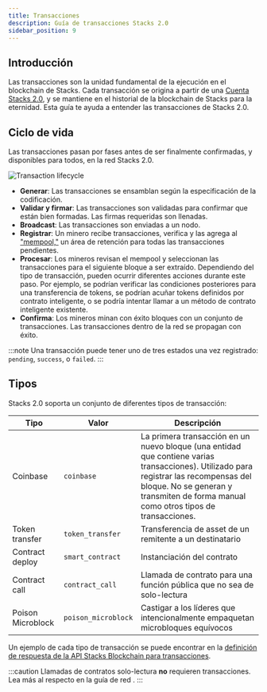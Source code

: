 ```yaml
---
title: Transacciones
description: Guía de transacciones Stacks 2.0
sidebar_position: 9
---
```


## Introducción

Las transacciones son la unidad fundamental de la ejecución en el blockchain de Stacks. Cada transacción se origina a partir de una [Cuenta Stacks 2.0](accounts), y se mantiene en el historial de la blockchain de Stacks para la eternidad. Esta guía te ayuda a entender las transacciones de Stacks 2.0.

## Ciclo de vida

Las transacciones pasan por fases antes de ser finalmente confirmadas, y disponibles para todos, en la red Stacks 2.0.

![Transaction lifecycle](/img/tx-lifecycle.png)

- **Generar**: Las transacciones se ensamblan según la especificación de la codificación.
- **Validar y firmar**: Las transacciones son validadas para confirmar que están bien formadas. Las firmas requeridas son llenadas.
- **Broadcast**: Las transacciones son enviadas a un nodo.
- **Registrar**: Un minero recibe transacciones, verifica y las agrega al ["mempool,"](https://academy.binance.com/en/glossary/mempool) un área de retención para todas las transacciones pendientes.
- **Procesar**: Los mineros revisan el mempool y seleccionan las transacciones para el siguiente bloque a ser extraído. Dependiendo del tipo de transacción, pueden ocurrir diferentes acciones durante este paso. Por ejemplo, se podrían verificar las condiciones posteriores para una transferencia de tokens, se podrían acuñar tokens definidos por contrato inteligente, o se podría intentar llamar a un método de contrato inteligente existente.
- **Confirma**: Los mineros minan con éxito bloques con un conjunto de transacciones. Las transacciones dentro de la red se propagan con éxito.

:::note Una transacción puede tener uno de tres estados una vez registrado: `pending`, `success`, o `failed`. :::

## Tipos

Stacks 2.0 soporta un conjunto de diferentes tipos de transacción:

| **Tipo**          | **Valor**           | **Descripción**                                                                                                                                                                                                               |
| ----------------- | ------------------- | ----------------------------------------------------------------------------------------------------------------------------------------------------------------------------------------------------------------------------- |
| Coinbase          | `coinbase`          | La primera transacción en un nuevo bloque (una entidad que contiene varias transacciones). Utilizado para registrar las recompensas del bloque. No se generan y transmiten de forma manual como otros tipos de transacciones. |
| Token transfer    | `token_transfer`    | Transferencia de asset de un remitente a un destinatario                                                                                                                                                                      |
| Contract deploy   | `smart_contract`    | Instanciación del contrato                                                                                                                                                                                                    |
| Contract call     | `contract_call`     | Llamada de contrato para una función pública que no sea de solo-lectura                                                                                                                                                       |
| Poison Microblock | `poison_microblock` | Castigar a los líderes que intencionalmente empaquetan microbloques equívocos                                                                                                                                                 |

Un ejemplo de cada tipo de transacción se puede encontrar en la [definición de respuesta de la API Stacks Blockchain para transacciones](https://docs.hiro.so/api#operation/get_transaction_by_id).

:::caution Llamadas de contratos solo-lectura **no** requieren transacciones. Lea más al respecto en la guía de red [](network#read-only-function-calls). :::
